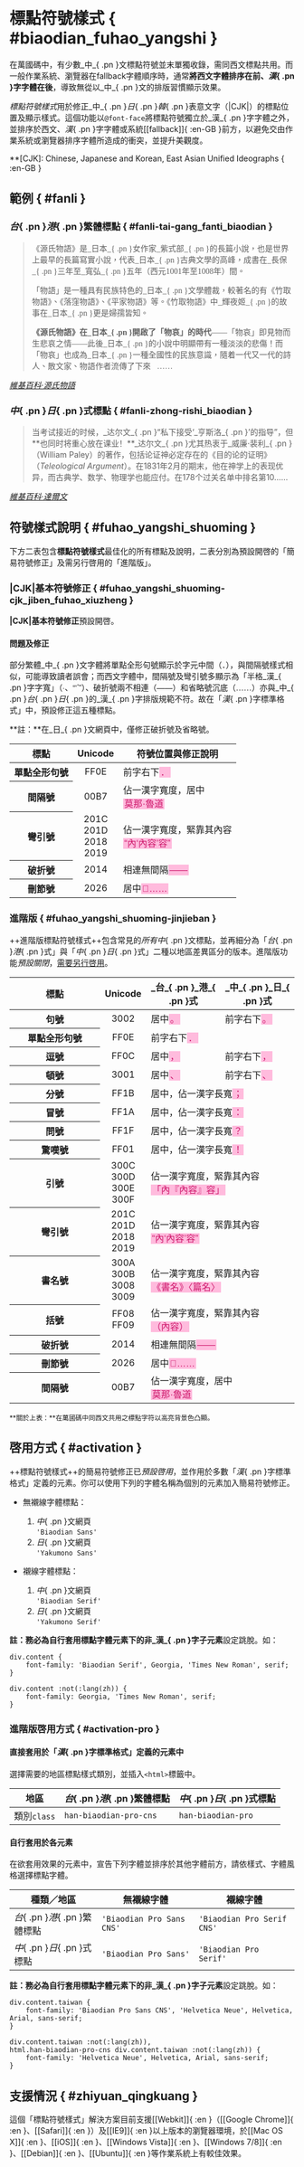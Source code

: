 <style scoped>
.punctuation-wrong-format {
	font-family: 'Helvetica Neue', Helvetica, Arial, 
	'Heiti TC', 'Lihei Pro', 'Microsoft Jhenghei', sans-serif;
}

table.biaodian_lists tr th:nth-child(2),
table.biaodian_lists tr td:nth-child(2) {  text-align: center;  }


table.pro tr th:nth-child(1) {  width: 9em  }
table.pro tr th:nth-child(3),
table.pro tr th:nth-child(4) { width: 26%; }



table .example {
	background-color: #fbd;
	color: #ce196c;
	font-family: 'Biaodian Sans', sans-serif;
	padding: 1px 2px;
}

table.pro .example {
	font-family: 'Biaodian Pro Sans', sans-serif;
}

table.pro .example.cns {
	font-family: 'Biaodian Pro Sans CNS', sans-serif;
}
</style>




標點符號樣式 { #biaodian_fuhao_yangshi }
====

在萬國碼中，有少數_中_{ .pn }文標點符號並末單獨收錄，需同西文標點共用。而一般作業系統、瀏覽器在fallback字體順序時，通常**將西文字體排序在前、_漢_{ .pn }字字體在後**，導致無從以_中_{ .pn }文的排版習慣顯示效果。

<dfn>標點符號樣式</dfn>用於修正_中_{ .pn }<wbr>_日_{ .pn }<wbr>_韓_{ .pn }表意文字（|CJK|）的標點位置及顯示樣式。這個功能以`@font-face`將標點符號獨立於_漢_{ .pn }字字體之外，並排序於西文、_漢_{ .pn }字字體或系統[[fallback]]{ :en-GB }前方，以避免交由作業系統或瀏覽器排序字體所造成的衝突，並提升美觀度。

**[CJK]: Chinese, Japanese and Korean, East Asian Unified Ideographs { :en-GB }



範例 { #fanli }
---

### _台_{ .pn }<wbr>_港_{ .pn }繁體標點 { #fanli-tai-gang_fanti_biaodian }

<blockquote markdown="1" lang="zh-TW" style="font-family: 'Biaodian Pro Serif CNS', Georgia, Times, 'Times New Roman', 'Han Kaiti', 'Han Cursive', cursive, '標楷體', serif;">
《源氏物語》是_日本_{ .pn }女作家_紫式部_{ .pn }的長篇小說，也是世界上最早的長篇寫實小說，代表_日本_{ .pn }古典文學的高峰，成書在_長保_{ .pn }三年至_寬弘_{ .pn }五年（西元1001年至1008年）間。

「物語」是一種具有民族特色的_日本_{ .pn }文學體裁，較著名的有《竹取物語》、《落窪物語》、《平家物語》等。《竹取物語》中_輝夜姬_{ .pn }的故事在_日本_{ .pn }更是婦孺皆知。

**《源氏物語》在_日本_{ .pn }開啟了「物哀」的時代**——「物哀」即見物而生悲哀之情——此後_日本_{ .pn }的小說中明顯帶有一種淡淡的悲傷！而「物哀」也成為_日本_{ .pn }一種全國性的民族意識，隨着一代又一代的詩人、散文家、物語作者流傳了下來……
</blockquote>

<p class="cite" markdown="1"><cite><a href="http://zh.wikipedia.org/wiki/源氏物語">維基百科·源氏物語</a></cite></p>



### _中_{ .pn }<wbr>_日_{ .pn }式標點 { #fanli-zhong-rishi_biaodian }

<blockquote markdown="1" lang="zh-CN">
当考试接近的时候，_达尔文_{ .pn }“私下接受‘_亨斯洛_{ .pn }’的指导”，但**也同时将重心放在课业！**_达尔文_{ .pn }尤其热衷于_威廉·裴利_{ .pn }（William Paley）的著作，包括论证神必定存在的《目的论的证明》（<cite lang="en-GB">Teleological Argument</cite>）。在1831年2月的期末，他在神学上的表现优异，而古典学、数学、物理学也能应付。在178个过关名单中排名第10……
</blockquote>

<p class="cite" markdown="1"><cite><a href="http://zh.wikipedia.org/wiki/查爾斯·達爾文">維基百科·達爾文</a></cite></p>




符號樣式說明 { #fuhao_yangshi_shuoming }
---

下方二表包含<b>標點符號樣式</b>最佳化的所有標點及說明，二表分別為預設開啓的「簡易符號修正」及需另行啓用的「進階版」。



### |CJK|基本符號修正 { #fuhao_yangshi_shuoming-cjk_jiben_fuhao_xiuzheng }

<b>|CJK|基本符號修正</b>預設開啓。



#### 問題及修正

部分繁體_中_{ .pn }文字體將單點全形句號顯示於字元中間（<span class="punctuation-wrong-format">．</span>），與間隔號樣式相似，可能導致讀者誤會；而西文字體中，間隔號及彎引號多顯示為「半格_漢_{ .pn }字字寬」（<span class="punctuation-wrong-format">·</span>、<span class="punctuation-wrong-format">“‘’”</span>）、破折號兩不相連（<span class="punctuation-wrong-format">——</span>）和省略號沉底（<span class="punctuation-wrong-format">……</span>）亦與_中_{ .pn }<wbr>_台_{ .pn }<wbr>_日_{ .pn }的_漢_{ .pn }字排版規範不符。故在「_漢_{ .pn }字標準格式」中，預設修正這五種標點。

**註：**在_日_{ .pn }文網頁中，僅修正破折號及省略號。

<table class="biaodian_lists">
<thead>
<tr>
<th>標點</th>
<th lang="en-GB">Unicode</th>
<th>符號位置與修正說明</th>
</tr>
</thead>

<tbody>
<tr>
<th>單點全形句號</th>
<td>FF0E</td>
<td>前字右下<span class="example">．</span></td>
</tr>

<tr>
<th>間隔號</th>
<td>00B7</td>
<td>
佔一漢字寬度，居中<br>
<span class="example">莫那·魯道</span>
</td>
</tr>

<tr>
<th>彎引號</th>
<td>201C<br>201D<br>2018<br>2019</td>
<td>
佔一漢字寬度，緊靠其內容<br>
<span class="example">“內‘內容’容”</span>
</td>
</tr>

<tr>
<th>破折號</th>
<td>2014</td>
<td>相連無間隔<span class="example">——</span></td>
</tr>

<tr>
<th>刪節號</th>
<td>2026</td>
<td>居中<span class="example">……</span></td>
</tr>
</tbody>
</table>


### 進階版 { #fuhao_yangshi_shuoming-jinjieban }

++進階版標點符號樣式++包含常見的<em>所有</em>_中_{ .pn }文標點，並再細分為「_台_{ .pn }<wbr>_港_{ .pn }式」與「_中_{ .pn }<wbr>_日_{ .pn }式」二種以地區差異區分的版本。進階版功能*預設關閉*，[需要另行啓用][active]。

[active]: hanzi_biaozhun_geshi/biaodian_fuhao_yangshi#activation-pro 


<table class="biaodian_lists pro" markdown="1">
<thead>
<tr>
<th>標點</th>
<th lang="en-GB">Unicode</th>
<th>_台_{ .pn }<wbr>_港_{ .pn }式</th>
<th>_中_{ .pn }<wbr>_日_{ .pn }式</th>
</tr>
</thead>

<tbody>
<tr>
<th>句號</th>
<td>3002</td>
<td>居中<span class="example cns">。</span></td>
<td>前字右下<span class="example">。</span></td>
</tr>

<tr>
<th>單點全形句號</th>
<td>FF0E</td>
<td colspan="2">前字右下<span class="example">．</span></td>
</tr>

<tr>
<th>逗號</th>
<td>FF0C</td>
<td>居中<span class="example cns">，</span></td>
<td>前字右下<span class="example">，</span></td>
</tr>

<tr>
<th>頓號</th>
<td>3001</td>
<td>居中<span class="example cns">、</span></td>
<td>前字右下<span class="example">、</span></td>
</tr>

<tr>
<th>分號</th>
<td>FF1B</td>
<td colspan="2">居中，佔一漢字長寬<span class="example">；</span></td>
</tr>

<tr>
<th>冒號</th>
<td>FF1A</td>
<td colspan="2">居中，佔一漢字長寬<span class="example">：</span></td>
</tr>

<tr>
<th>問號</th>
<td>FF1F</td>
<td colspan="2">居中，佔一漢字長寬<span class="example">？</span></td>
</tr>

<tr>
<th>驚嘆號</th>
<td>FF01</td>
<td colspan="2">居中，佔一漢字長寬<span class="example">！</span></td>
</tr>

<tr>
<th>引號</th>
<td>300C<br>300D<br>300E<br>300F</td>
<td colspan="2">
佔一漢字寬度，緊靠其內容<br>
<span class="example">「內『內容』容」</span>
</td>
</tr>

<tr class="important">
<th>彎引號</th>
<td>201C<br>201D<br>2018<br>2019</td>
<td colspan="2">
佔一漢字寬度，緊靠其內容<br>
<span class="example">“內‘內容’容”</span>
</td>

<tr>
<th>書名號</th>
<td>300A<br>300B<br>3008<br>3009</td>
<td colspan="2">佔一漢字寬度，緊靠其內容<br><span class="example">《書名》〈篇名〉</span></td>
</tr>

<tr>
<th>括號</th>
<td>FF08<br>FF09</td>
<td colspan="2">佔一漢字寬度，緊靠其內容<br><span class="example">（內容）</span></td>
</tr>

<tr class="important">
<th>破折號</th>
<td>2014</td>
<td colspan="2">相連無間隔<span class="example">——</span></td>
</tr>

<tr class="important">
<th>刪節號</th>
<td>2026</td>
<td colspan="2">居中<span class="example">……</span></td>
</tr>

<tr class="important">
<th>間隔號</th>
<td>00B7</td>
<td colspan="2">
佔一漢字寬度，居中<br>
<span class="example">莫那·魯道</span>
</td>
</tr>
</tbody>
</table>

<small>**關於上表：**在萬國碼中同西文共用之標點字符以高亮背景色凸顯。</small>


啓用方式 { #activation }
---
++標點符號樣式++的簡易符號修正已*預設啓用*，並作用於多數「_漢_{ .pn }字標準格式」定義的元素。你可以使用下列的字體名稱為個別的元素加入簡易符號修正。

* 無襯線字體標點：
	1. _中_{ .pn }文網頁  
	   `'Biaodian Sans'`
	2. _日_{ .pn }文網頁  
	   `'Yakumono Sans'`

* 襯線字體標點：
	1. _中_{ .pn }文網頁  
	   `'Biaodian Serif'`
	2. _日_{ .pn }文網頁  
	   `'Yakumono Serif'`


**註：**務必為自行套用標點字體元素下的**非_漢_{ .pn }字子元素**設定跳脫。如： 

	div.content {
		font-family: 'Biaodian Serif', Georgia, 'Times New Roman', serif;
	}

	div.content :not(:lang(zh)) {
		font-family: Georgia, 'Times New Roman', serif;
	}



### 進階版啓用方式 { #activation-pro }

#### 直接套用於「_漢_{ .pn }字標準格式」定義的元素中

選擇需要的地區標點樣式類別，並插入`<html>`標籤中。

| 地區 | _台_{ .pn }<wbr>_港_{ .pn }繁體標點 | _中_{ .pn }<wbr>_日_{ .pn }式標點 |
| --- | --- | --- | 
| 類別`class` | `han-biaodian-pro-cns` | `han-biaodian-pro`



#### 自行套用於各元素

在欲套用效果的元素中，宣告下列字體並排序於其他字體前方，請依樣式、字體風格選擇標點字體。


| 種類／地區 | 無襯線字體 | 襯線字體 |
| --- | --- | --- | 
| _台_{ .pn }<wbr>_港_{ .pn }繁體標點 | `'Biaodian Pro Sans CNS'` | `'Biaodian Pro Serif CNS'` |
| _中_{ .pn }<wbr>_日_{ .pn }式標點   | `'Biaodian Pro Sans'` | `'Biaodian Pro Serif'` |

**註：**務必為自行套用標點字體元素下的**非_漢_{ .pn }字子元素**設定跳脫。如：

	div.content.taiwan {
		font-family: 'Biaodian Pro Sans CNS', 'Helvetica Neue', Helvetica, Arial, sans-serif;
	}

	div.content.taiwan :not(:lang(zh)),
	html.han-biaodian-pro-cns div.content.taiwan :not(:lang(zh)) {
		font-family: 'Helvetica Neue', Helvetica, Arial, sans-serif;
	}


支援情況 { #zhiyuan_qingkuang }
---

這個「標點符號樣式」解決方案目前支援[[Webkit]]{ :en }（[[Google Chrome]]{ :en }、[[Safari]]{ :en }）及[[IE9]]{ :en }以上版本的瀏覽器環境，於[[Mac OS X]]{ :en }、[[iOS]]{ :en }、[[Windows Vista]]{ :en }、[[Windows 7/8]]{ :en }、[[Debian]]{ :en }、[[Ubuntu]]{ :en }等作業系統上有較佳效果。




